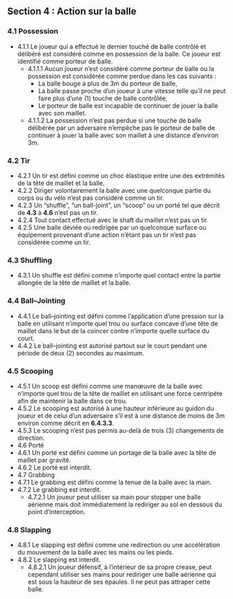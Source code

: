 ## Section 4 : Action sur la balle

### 4.1 Possession

- 4.1.1 Le joueur qui a effectué le dernier touché de balle contrôlé et délibéré est considéré comme en possession de la balle. Ce joueur est identifié comme porteur de balle.
    - 4.1.1.1 Aucun joueur n’est considéré comme porteur de balle ou la possession est considérée comme perdue dans les cas suivants :
        - La balle bouge à plus de 3m du porteur de balle,
        - La balle passe proche d’un joueur à une vitesse telle qu’il ne peut faire plus d’une (1) touche de balle contrôlée,
        - Le porteur de balle est incapable de continuer de jouer la balle avec son maillet.
    - 4.1.1.2 La possession n’est pas perdue si une touche de balle délibérée par un adversaire n’empêche pas le porteur de balle de continuer à jouer la balle avec son maillet à une distance d’environ 3m. 

### 4.2 Tir

- 4.2.1 Un tir est défini comme un choc élastique entre une des extrémités de la tête de maillet et la balle.
- 4.2.2 Diriger volontairement la balle avec une quelconque partie du corps ou du vélo n’est pas considéré comme un tir.
- 4.2.3 Un “shuffle”, “un ball-joint”, un “scoop” ou un porté tel que décrit de __4.3__ à __4.6__ n’est pas un tir. 
- 4.2.4 Tout contact effectué avec le shaft du maillet n’est pas un tir.
- 4.2.5 Une balle déviée ou redirigée par un quelconque surface ou équipement provenant d’une action n’étant pas un tir n’est pas considérée comme un tir.

### 4.3 Shuffling

- 4.3.1 Un shuffle est défini comme n’importe quel contact entre la partie allongée de la tête de maillet et la balle.

### 4.4 Ball–Jointing

- 4.4.1 Le ball–jointing est défini comme l’application d’une pression sur la balle en utilisant n’importe quel trou ou surface concave d’une tête de maillet dans le but de la coincer contre n’importe quelle surface du court.
- 4.4.2 Le ball–jointing est autorisé partout sur le court pendant une période de deux (2) secondes au maximum.

### 4.5 Scooping

- 4.5.1 Un scoop est défini comme une manœuvre de la balle avec n’importe quel trou de la tête de maillet en utilisant une force centripète afin de maintenir la balle dans ce trou.
- 4.5.2 Le scooping est autorisé à une hauteur inférieure au guidon du joueur et de celui d’un adversaire s’il est à une distance de moins de 3m environ comme décrit en __6.4.3.3__.
- 4.5.3 Le scooping n’est pas permis au-delà de trois (3) changements de direction.
- 4.6 Porté
- 4.6.1 Un porté est défini comme un portage de la balle avec la tête de maillet par gravité.
- 4.6.2 Le porté est interdit.
- 4.7 Grabbing
- 4.7.1 Le grabbing est défini comme la tenue de la balle avec la main.
- 4.7.2 Le grabbing est interdit.
    - 4.7.2.1 Un joueur peut utiliser sa main pour stopper une balle aérienne mais doit immédiatement la rediriger au sol en dessous du point d’interception.

### 4.8 Slapping

- 4.8.1 Le slapping est défini comme une redirection ou une accélération du mouvement de la balle avec les mains ou les pieds.
- 4.8.2 Le slapping est interdit.
    - 4.8.2.1 Un joueur défensif, à l’intérieur de sa propre crease, peut cependant utiliser ses mains pour rediriger une balle aérienne qui est sous la hauteur de ses épaules. Il ne peut pas attraper cette balle.